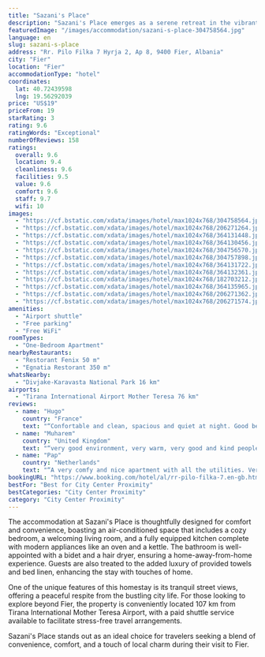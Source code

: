 ```yaml
---
title: "Sazani's Place"
description: "Sazani's Place emerges as a serene retreat in the vibrant city of Fier, located just a stone's throw away from the iconic Kuzum Baba and Independence Square."
featuredImage: "/images/accommodation/sazani-s-place-304758564.jpg"
language: en
slug: sazani-s-place
address: "Rr. Pilo Filka 7 Hyrja 2, Ap 8, 9400 Fier, Albania"
city: "Fier"
location: "Fier"
accommodationType: "hotel"
coordinates:
  lat: 40.72439598
  lng: 19.56292039
price: "US$19"
priceFrom: 19
starRating: 3
rating: 9.6
ratingWords: "Exceptional"
numberOfReviews: 158
ratings:
  overall: 9.6
  location: 9.4
  cleanliness: 9.6
  facilities: 9.5
  value: 9.6
  comfort: 9.6
  staff: 9.7
  wifi: 10
images:
  - "https://cf.bstatic.com/xdata/images/hotel/max1024x768/304758564.jpg?k=4ad35054a3cd8a2555b2311d2c9f81bdf77763e4c7b2a951ce4d139f5f1ab6b5&o=&hp=1"
  - "https://cf.bstatic.com/xdata/images/hotel/max1024x768/206271264.jpg?k=4ae9741cb206f2c4331fe67050f7f4ca84f6b1069afd3ad6a435d20356eec371&o=&hp=1"
  - "https://cf.bstatic.com/xdata/images/hotel/max1024x768/364131448.jpg?k=c4a452660fa3852749fff36ac9625e11d1d76d8a2bded22ae447aecf6bb72f5c&o=&hp=1"
  - "https://cf.bstatic.com/xdata/images/hotel/max1024x768/364130456.jpg?k=feb250d1231f13c302edb82859cbf0a7b1b28923471466c7066e6e5dca9ef820&o=&hp=1"
  - "https://cf.bstatic.com/xdata/images/hotel/max1024x768/304756570.jpg?k=30aba028cc046575036e4cb9749e2037e5cad645810d6abca04640ef6cd72023&o=&hp=1"
  - "https://cf.bstatic.com/xdata/images/hotel/max1024x768/304757898.jpg?k=7632af43e18b91d72d1ea7328e251303b7cf5209bafc7d0cf1116922bfc1a098&o=&hp=1"
  - "https://cf.bstatic.com/xdata/images/hotel/max1024x768/364131722.jpg?k=a5cb8c0769921e1cefc82402801ffd50e48c8c10d912a3c4ec922021ab8a7008&o=&hp=1"
  - "https://cf.bstatic.com/xdata/images/hotel/max1024x768/364132361.jpg?k=17c1b58d940ca8891e1ef001dfd2982d510f65205aec36a8a2f50603dcff373f&o=&hp=1"
  - "https://cf.bstatic.com/xdata/images/hotel/max1024x768/182703212.jpg?k=22b867aacad8f5b7afc88de7538a50d5644b22bbc74aee366ed59280c361e81f&o=&hp=1"
  - "https://cf.bstatic.com/xdata/images/hotel/max1024x768/364135965.jpg?k=937dd6391981b60ddcd8d27cd994ba2f1d7ef9c2e25b7d7ca4778d3bb28a5376&o=&hp=1"
  - "https://cf.bstatic.com/xdata/images/hotel/max1024x768/206271362.jpg?k=1d404756da219246db4d24819e0c3cdc6d86ffb8b680f8a49de7400dd7364f0c&o=&hp=1"
  - "https://cf.bstatic.com/xdata/images/hotel/max1024x768/206271574.jpg?k=93b533a5c57da734326a2db77a01f88ccd8b5d5b121d96109d3052e7e6c7dde3&o=&hp=1"
amenities:
  - "Airport shuttle"
  - "Free parking"
  - "Free WiFi"
roomTypes:
  - "One-Bedroom Apartment"
nearbyRestaurants:
  - "Restorant Fenix 50 m"
  - "Egnatia Restorant 350 m"
whatsNearby:
  - "Divjake-Karavasta National Park 16 km"
airports:
  - "Tirana International Airport Mother Teresa 76 km"
reviews:
  - name: "Hugo"
    country: "France"
    text: "“Confortable and clean, spacious and quiet at night. Good bedding, nice sofa, enough things to cook one's meal, and a washing machine.”"
  - name: "Muharem"
    country: "United Kingdom"
    text: "“very good environment, very warm, very good and kind people, everything is 🤩”"
  - name: "Pap"
    country: "Netherlands"
    text: "“A very comfy and nice apartment with all the utilities. Very kind hosts,I would stay again for sure.☺️⭐⭐⭐⭐⭐”"
bookingURL: "https://www.booking.com/hotel/al/rr-pilo-filka-7.en-gb.html?aid=8035640"
bestFor: "Best for City Center Proximity"
bestCategories: "City Center Proximity"
category: "City Center Proximity"
---
```


The accommodation at Sazani's Place is thoughtfully designed for comfort and convenience, boasting an air-conditioned space that includes a cozy bedroom, a welcoming living room, and a fully equipped kitchen complete with modern appliances like an oven and a kettle. The bathroom is well-appointed with a bidet and a hair dryer, ensuring a home-away-from-home experience. Guests are also treated to the added luxury of provided towels and bed linen, enhancing the stay with touches of home.

One of the unique features of this homestay is its tranquil street views, offering a peaceful respite from the bustling city life. For those looking to explore beyond Fier, the property is conveniently located 107 km from Tirana International Mother Teresa Airport, with a paid shuttle service available to facilitate stress-free travel arrangements.

Sazani's Place stands out as an ideal choice for travelers seeking a blend of convenience, comfort, and a touch of local charm during their visit to Fier.